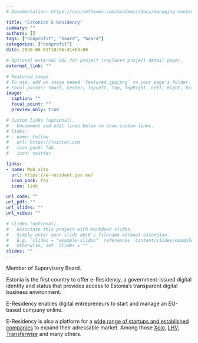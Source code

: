 ```yaml
---
# Documentation: https://sourcethemes.com/academic/docs/managing-content/

title: "Estonian E-Residency"
summary: ""
authors: []
tags: ["nonprofit", "board", "board"]
categories: ["nonprofit"]
date: 2020-06-01T10:56:41+03:00

# Optional external URL for project (replaces project detail page).
external_link: ""

# Featured image
# To use, add an image named `featured.jpg/png` to your page's folder.
# Focal points: Smart, Center, TopLeft, Top, TopRight, Left, Right, BottomLeft, Bottom, BottomRight.
image:
  caption: ""
  focal_point: ""
  preview_only: true

# Custom links (optional).
#   Uncomment and edit lines below to show custom links.
# links:
# - name: Follow
#   url: https://twitter.com
#   icon_pack: fab
#   icon: twitter

links:
- name: Web site
  url: https://e-resident.gov.ee/
  icon_pack: fas
  icon: link

url_code: ""
url_pdf: ""
url_slides: ""
url_video: ""

# Slides (optional).
#   Associate this project with Markdown slides.
#   Simply enter your slide deck's filename without extension.
#   E.g. `slides = "example-slides"` references `content/slides/example-slides.md`.
#   Otherwise, set `slides = ""`.
slides: ""
---
```

Member of Supervisory Board.

Estonia is the first country to offer e-Residency, a government-issued digital identity and status that provides access to Estonia’s transparent digital business environment.

E-Residency enables digital entrepreneurs to start and manage an EU-based company online.

E-Residency is also a platform for a [wide range of startups and established companies](https://e-resident.gov.ee/marketplace/service-providers/) to expand their adressable market. Among those [Xolo](project/xolo), [LHV](/project/lhv), [Transferwise](/project/transferwise) and many others.
